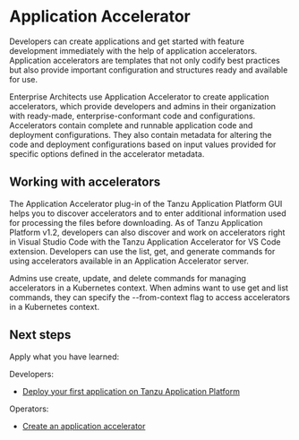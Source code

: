 # Application Accelerator

Developers can create applications and get started with feature development immediately with the help of application accelerators. Application accelerators are templates that not only codify best practices but also provide important configuration and structures ready and available for use.

Enterprise Architects use Application Accelerator to create application accelerators, which provide developers and admins in their organization with ready-made, enterprise-conformant code and configurations. Accelerators contain complete and runnable application code and deployment configurations. They also contain metadata for altering the code and deployment configurations based on input values provided for specific options defined in the accelerator metadata.

## <a id="work-with-accelerators"></a>Working with accelerators

The Application Accelerator plug-in of the Tanzu Application Platform GUI helps you to discover accelerators and to enter additional information used for processing the files before downloading. As of Tanzu Application Platform v1.2, developers can also discover and work on accelerators right in Visual Studio Code with the Tanzu Application Accelerator for VS Code extension. Developers can use the list, get, and generate commands for using accelerators available in an Application Accelerator server.

Admins use create, update, and delete commands for managing accelerators in a Kubernetes context. When admins want to use get and list commands, they can specify the --from-context flag to access accelerators in a Kubernetes context.

## Next steps

Apply what you have learned:

Developers:

- [Deploy your first application on Tanzu Application Platform](deploy-first-app.md)

Operators:

- [Create an application accelerator](create-app-accelerator.md)
